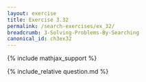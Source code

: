 ```yaml
---
layout: exercise
title: Exercise 3.32
permalink: /search-exercises/ex_32/
breadcrumb: 3-Solving-Problems-By-Searching
canonical_id: ch3ex32
---
```


{% include mathjax_support %}
<div id="hiddden">{% include_relative question.md %}</div>
